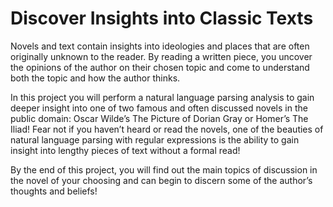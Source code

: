 # Discover Insights into Classic Texts

Novels and text contain insights into ideologies and places that are often originally unknown to the reader. By reading a written piece, you uncover the opinions of the author on their chosen topic and come to understand both the topic and how the author thinks.

In this project you will perform a natural language parsing analysis to gain deeper insight into one of two famous and often discussed novels in the public domain: Oscar Wilde’s The Picture of Dorian Gray or Homer’s The Iliad! Fear not if you haven’t heard or read the novels, one of the beauties of natural language parsing with regular expressions is the ability to gain insight into lengthy pieces of text without a formal read!

By the end of this project, you will find out the main topics of discussion in the novel of your choosing and can begin to discern some of the author’s thoughts and beliefs!
